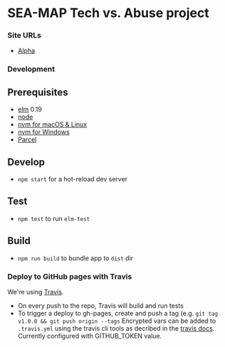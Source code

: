 # SEA-MAP Tech vs. Abuse project

### Site URLs
- [Alpha](http://neontribe.github.io/sea-map)

### Development 

## Prerequisites
- [elm](http://elm-lang.org/) 0.19
- [node](https://nodejs.org/)
- [nvm for macOS & Linux](https://github.com/nvm-sh/nvm)
- [nvm for Windows](https://github.com/coreybutler/nvm-windows)
- [Parcel](https:://parceljs.org)

## Develop
- `npm start` for a hot-reload dev server

## Test
- `npm test` to run `elm-test`

## Build
- `npm run build` to bundle app to `dist` dir

### Deploy to GitHub pages with Travis
We're using [Travis](https://travis-ci.org).
- On every push to the repo, Travis will build and run tests
- To trigger a deploy to gh-pages, create and push a tag (e.g. `git tag v1.0.0 && git push origin --tags`
Encrypted vars can be added to `.travis.yml` using the travis cli tools as decribed in the [travis docs](https://docs.travis-ci.com/user/encryption-keys/#usage).
Currently configured with GITHUB_TOKEN value.
